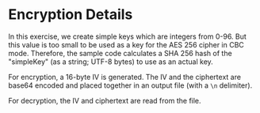 # Encryption Details
In this exercise, we create simple keys which are integers from 0-96.
But this value is too small to be used as a key for the AES 256 cipher in CBC mode.
Therefore, the sample code calculates a SHA 256 hash of the "simpleKey" (as a string; UTF-8 bytes) to use as an actual key.

For encryption, a 16-byte IV is generated.
The IV and the ciphertext are base64 encoded and placed together in an output file (with a `\n` delimiter).

For decryption, the IV and ciphertext are read from the file.
